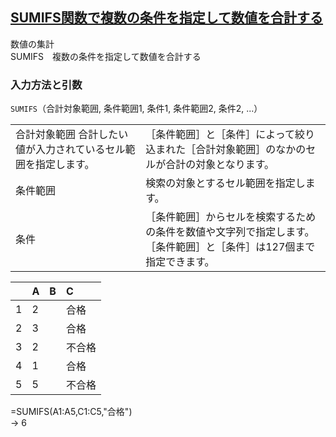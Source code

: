 ## [SUMIFS関数で複数の条件を指定して数値を合計する](https://dekiru.net/article/4365/)

数値の集計<br>
SUMIFS　複数の条件を指定して数値を合計する<br>

### 入力方法と引数
`SUMIFS`（合計対象範囲, 条件範囲1, 条件1, 条件範囲2, 条件2, ...）<br>

|||
|:--|:--|
|合計対象範囲	合計したい値が入力されているセル範囲を指定します。|［条件範囲］と［条件］によって絞り込まれた［合計対象範囲］のなかのセルが合計の対象となります。|
|条件範囲|検索の対象とするセル範囲を指定します。|
|条件|［条件範囲］からセルを検索するための条件を数値や文字列で指定します。<br>［条件範囲］と［条件］は127個まで指定できます。|

||A|B|C|
|:--|:--|:--|:--|
|1|2| |合格|
|2|3| |合格|
|3|2| |不合格|
|4|1| |合格|
|5|5| |不合格|

=SUMIFS(A1:A5,C1:C5,"合格")<br>
 → 6<br>
